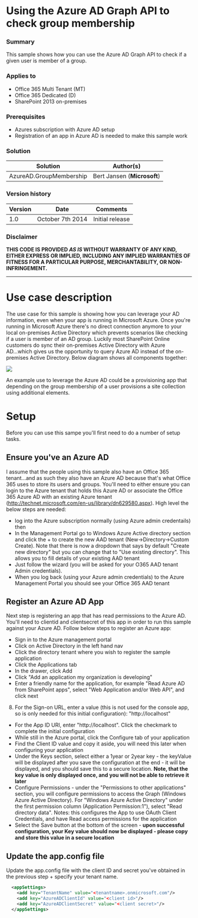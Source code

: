 # Using the Azure AD Graph API to check group membership #

### Summary ###
This sample shows how you can use the Azure AD Graph API to check if a given user is member of a group.

### Applies to ###
-  Office 365 Multi Tenant (MT)
-  Office 365 Dedicated (D)
-  SharePoint 2013 on-premises


### Prerequisites ###
-  Azures subscription with Azure AD setup
-  Registration of an app in Azure AD is needed to make this sample work

### Solution ###
Solution | Author(s)
---------|----------
AzureAD.GroupMembership | Bert Jansen (**Microsoft**)

### Version history ###
Version  | Date | Comments
---------| -----| --------
1.0  | October 7th 2014 | Initial release

### Disclaimer ###
**THIS CODE IS PROVIDED *AS IS* WITHOUT WARRANTY OF ANY KIND, EITHER EXPRESS OR IMPLIED, INCLUDING ANY IMPLIED WARRANTIES OF FITNESS FOR A PARTICULAR PURPOSE, MERCHANTABILITY, OR NON-INFRINGEMENT.**


----------

# Use case description #
The use case for this sample is showing how you can leverage your AD information, even when your app is running in Microsoft Azure. Once you're running in Microsoft Azure there's no direct connection anymore to your local on-premises Active Directory which prevents scenarios like checking if a user is member of an AD group. Luckily most SharePoint Online customers do sync their on-premises Active Directory with Azure AD...which gives us the opportunity to query Azure AD instead of the on-premises Active Directory. Below diagram shows all components together:

![](http://i.imgur.com/tPzGRCC.png)

An example use to leverage the Azure AD could be a provisioning app that depending on the group membership of a user provisions a site collection using additional elements.

# Setup #
Before you can use this sampe you'll first need to do a number of setup tasks.

## Ensure you've an Azure AD ##
I assume that the people using this sample also have an Office 365 tenant...and as such they also have an Azure AD because that's what Office 365 uses to store its users and groups. You'll need to either ensure you can login to the Azure tenant that holds this Azure AD or associate the Office 365 Azure AD with an existing Azure tenant (http://technet.microsoft.com/en-us/library/dn629580.aspx). High level the below steps are needed:
- log into the Azure subscription normally (using Azure admin credentails) then
- In the Management Portal go to Windows Azure Active directory section and click the +  to create the new AAD tenant (New->Directory->Custom Create). Note that there is now a dropdown that says by default "Create new directory" but you can change that to "Use existing directory". This allows you to fill details of your existing AAD tenant
- Just follow the wizard (you will be asked for your O365 AAD tenant Admin credentials).
- When you log back (using your Azure admin credentials) to the Azure Management Portal you should see your Office 365 AAD tenant

## Register an Azure AD App ##
Next step is registering an app that has read permissions to the Azure AD. You'll need to clientid and clientsecret of this app in order to run this sample against your Azure AD. Follow below steps to register an Azure app:
- Sign in to the Azure management portal
- Click on Active Directory in the left hand nav
- Click the directory tenant where you wish to register the sample application
- Click the Applications tab
- In the drawer, click Add
- Click "Add an application my organization is developing"
- Enter a friendly name for the application, for example "Read Azure AD from SharePoint apps", select "Web Application and/or Web API", and click next
8. For the Sign-on URL, enter a value (this is not used for the console app, so is only needed for this initial configuration): "http://localhost"
- For the App ID URI, enter "http://localhost". Click the checkmark to complete the initial configuration
- While still in the Azure portal, click the Configure tab of your application
- Find the Client ID value and copy it aside, you will need this later when configuring your application
- Under the Keys section, select either a 1year or 2year key - the keyValue will be displayed after you save the configuration at the end - it will be displayed, and you should save this to a secure location. **Note, that the key value is only displayed once, and you will not be able to retrieve it later**
- Configure Permissions - under the "Permissions to other applications" section, you will configure permissions to access the Graph (Windows Azure Active Directory). For "Windows Azure Active Directory" under the first permission column (Application Permission:1"), select "Read directory data". Notes: this configures the App to use OAuth Client Credentials, and have Read access permissions for the application
- Select the Save button at the bottom of the screen - **upon successful configuration, your Key value should now be displayed - please copy and store this value in a secure location**

## Update the app.config file ##
Update the app.config file with the client ID and secret you've obtained in the previous step + specify your tenant name.

```XML
  <appSettings>
    <add key="TenantName" value="<tenantname>.onmicrosoft.com"/>
    <add key="AzureADClientId" value="<client id>"/>
    <add key="AzureADClientSecret" value="<client secret>"/>
  </appSettings>
```

